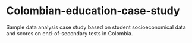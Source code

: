 # Colombian-education-case-study
Sample data analysis case study based on student socioeconomical data and scores on end-of-secondary tests in Colombia.
